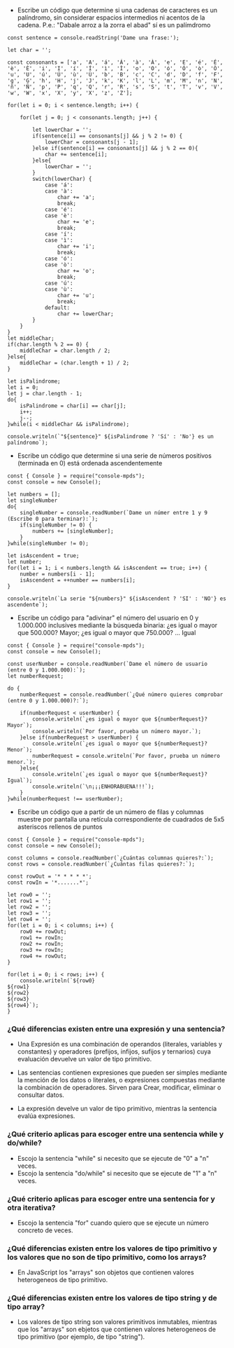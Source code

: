 - Escribe un código que determine si una cadenas de caracteres es un palíndromo, sin considerar espacios intermedios ni acentos de la cadena. P.e.: "Dabale arroz a la zorra el abad" sí es un palímdromo

~~~~
const sentence = console.readString('Dame una frase:');

let char = '';

const consonants = ['a', 'A', 'á', 'Á', 'à', 'À', 'e', 'E', 'é', 'É', 'è', 'È', 'i', 'I', 'í', 'Í', 'ì', 'Ì', 'o', 'O', 'ó', 'Ó', 'ò', 'Ò', 'u', 'U', 'ú', 'Ú', 'ù', 'Ù', 'b', 'B', 'c', 'C', 'd', 'D', 'f', 'F', 'g', 'G', 'h', 'H', 'j', 'J', 'k', 'K', 'l', 'L', 'm', 'M', 'n', 'N', 'ñ', 'Ñ', 'p', 'P', 'q', 'Q', 'r', 'R', 's', 'S', 't', 'T', 'v', 'V', 'w', 'W', 'x', 'X', 'y', 'X', 'z', 'Z'];

for(let i = 0; i < sentence.length; i++) {

    for(let j = 0; j < consonants.length; j++) {

        let lowerChar = '';
        if(sentence[i] == consonants[j] && j % 2 != 0) {
            lowerChar = consonants[j - 1];
        }else if(sentence[i] == consonants[j] && j % 2 == 0){
            char += sentence[i];
        }else{
            lowerChar = '';
        }
        switch(lowerChar) {
            case 'á':
            case 'à':
                char += 'a';
                break;
            case 'é':
            case 'è':
                char += 'e';
                break;
            case 'í':
            case 'ì':
                char += 'i';
                break;
            case 'ó':
            case 'ò':
                char += 'o';
                break;
            case 'ú':
            case 'ù':
                char += 'u';
                break;
            default:
                char += lowerChar;
        }
    }
}
let middleChar;
if(char.length % 2 == 0) {
    middleChar = char.length / 2;
}else{
    middleChar = (char.length + 1) / 2;
}

let isPalindrome;
let i = 0;
let j = char.length - 1;
do{
    isPalindrome = char[i] == char[j];
    i++;
    j--;
}while(i < middleChar && isPalindrome);

console.writeln(`"${sentence}" ${isPalindrome ? 'Sí' : 'No'} es un palíndromo`);
~~~~

- Escribe un código que determine si una serie de números positivos (terminada en 0) está ordenada ascendentemente

~~~~
const { Console } = require("console-mpds");
const console = new Console();

let numbers = [];
let singleNumber
do{
    singleNumber = console.readNumber(`Dame un númer entre 1 y 9 (Escribe 0 para terminar):`);
    if(singleNumber != 0) {
        numbers += [singleNumber];
    }
}while(singleNumber != 0);

let isAscendent = true;
let number;
for(let i = 1; i < numbers.length && isAscendent == true; i++) {
    number = numbers[i - 1];
    isAscendent = ++number == numbers[i];
}

console.writeln(`La serie "${numbers}" ${isAscendent ? 'SI' : 'NO'} es ascendente`);
~~~~

- Escribe un código para "adivinar" el número del usuario en 0 y 1.000.000 inclusives mediante la búsqueda binaria: ¿es igual o mayor que 500.000? Mayor; ¿es igual o mayor que 750.000? ... Igual

~~~~
const { Console } = require("console-mpds");
const console = new Console();

const userNumber = console.readNumber(`Dame el número de usuario (entre 0 y 1.000.000):`);
let numberRequest;

do {
    numberRequest = console.readNumber(`¿Qué número quieres comprobar (entre 0 y 1.000.000)?:`);
    
    if(numberRequest < userNumber) {
        console.writeln(`¿es igual o mayor que ${numberRequest}? Mayor`);
        console.writeln(`Por favor, prueba un número mayor.`);
    }else if(numberRequest > userNumber) {
        console.writeln(`¿es igual o mayor que ${numberRequest}? Menor`);
        numberRequest = console.writeln(`Por favor, prueba un número menor.`);
    }else{
        console.writeln(`¿es igual o mayor que ${numberRequest}? Igual`);
        console.writeln(`\n¡¡¡ENHORABUENA!!!`);
    }
}while(numberRequest !== userNumber);
~~~~

- Escribe un código que a partir de un número de filas y columnas muestre por pantalla una retícula correspondiente de cuadrados de 5x5 asteriscos rellenos de puntos

~~~~
const { Console } = require("console-mpds");
const console = new Console();

const columns = console.readNumber(`¿Cuántas columnas quieres?:`);
const rows = console.readNumber(`¿Cuántas filas quieres?:`);

const rowOut = '* * * * *';
const rowIn = '*.......*';

let row0 = '';
let row1 = '';
let row2 = '';
let row3 = '';
let row4 = '';
for(let i = 0; i < columns; i++) {
    row0 += rowOut;
    row1 += rowIn;
    row2 += rowIn;
    row3 += rowIn;
    row4 += rowOut;
}

for(let i = 0; i < rows; i++) {
    console.writeln(`${row0}
${row1}
${row2}
${row3}
${row4}`);
}
~~~~

### ¿Qué diferencias existen entre una expresión y una sentencia?

- Una Expresión es una combinación de operandos (literales, variables y constantes) y operadores (prefijos, infijos, sufijos y ternarios) cuya evaluación devuelve un valor de tipo primitivo.

- Las sentencias contienen expresiones que pueden ser simples mediante la mención de los datos o literales, o expresiones compuestas mediante la combinación de operadores. Sirven para Crear, modificar, eliminar o consultar datos.

- La expresión develve un valor de tipo primitivo, mientras la sentencia evalúa expresiones.

### ¿Qué criterio aplicas para escoger entre una sentencia while y do/while?

- Escojo la sentencia "while" si necesito que se ejecute de "0" a "n" veces.
- Escojo la sentencia "do/while" si necesito que se ejecute de "1" a "n" veces.

### ¿Qué criterio aplicas para escoger entre una sentencia for y otra iterativa?

- Escojo la sentencia "for" cuando quiero que se ejecute un número concreto de veces.

### ¿Qué diferencias existen entre los valores de tipo primitivo y los valores que no son de tipo primitivo, como los arrays?

- En JavaScript los "arrays" son objetos que contienen valores heterogeneos de tipo primitivo.

### ¿Qué diferencias existen entre los valores de tipo string y de tipo array?

- Los valores de tipo string son valores primitivos inmutables, mientras que los "arrays" son ebjetos que contienen valores heterogeneos de tipo primitivo (por ejemplo, de tipo "string").